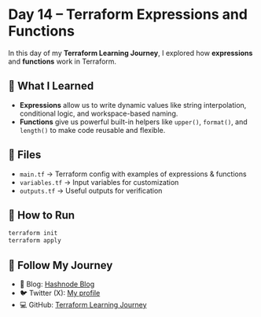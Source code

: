 # Day 14 – Terraform Expressions and Functions

In this day of my **Terraform Learning Journey**, I explored how **expressions** and **functions** work in Terraform.

## 📘 What I Learned
- **Expressions** allow us to write dynamic values like string interpolation, conditional logic, and workspace-based naming.
- **Functions** give us powerful built-in helpers like `upper()`, `format()`, and `length()` to make code reusable and flexible.

## 📂 Files
- `main.tf` → Terraform config with examples of expressions & functions
- `variables.tf` → Input variables for customization
- `outputs.tf` → Useful outputs for verification

## 🚀 How to Run
```bash
terraform init
terraform apply
```

## 🔗 Follow My Journey

* 📖 Blog: [Hashnode Blog](https://abdulraheem.hashnode.dev/day-14-mastering-expressions-and-functions-in-terraform)
* 🐦 Twitter (X): [My profile](https://x.com/Abdulraheem183)
* 💻 GitHub: [Terraform Learning Journey](https://github.com/abdulraheem381)


